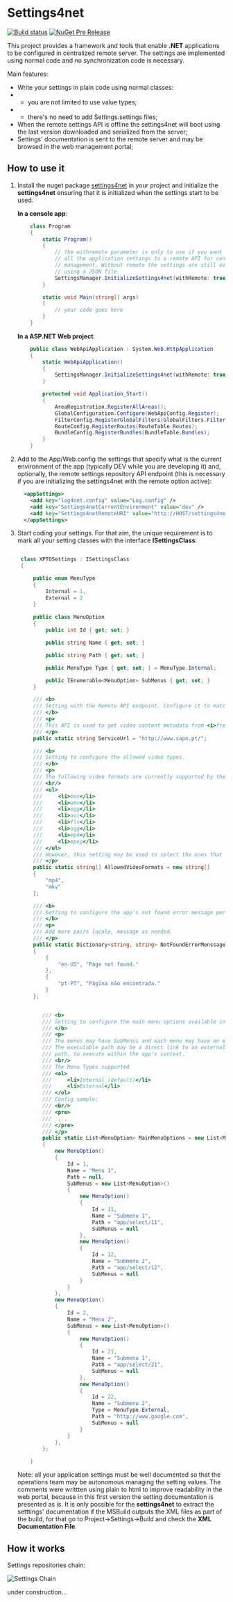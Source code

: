# Settings4net 

[![Build status](https://ci.appveyor.com/api/projects/status/iiysdoygrgt10ktd/branch/master?svg=true)](https://ci.appveyor.com/project/rafaelumlei/settings4net/branch/master)
[![NuGet Pre Release](https://img.shields.io/nuget/vpre/settings4net.svg)](https://www.nuget.org/packages/settings4net/)

This project provides a framework and tools that enable **.NET** applications to be configured in centralized remote server. The settings are implemented using normal code and no synchronization code is necessary.

Main features:

* Write your settings in plain code using normal classes:
* * you are not limited to use value types;
* * there's no need to add Settings.settings files;
* When the remote settings API is offline the settings4net will boot using the last version downloaded and serialized  from the server;
* Settings' documentation is sent to the remote server and may be browsed in the web management portal;

How to use it
-------------

1. Install the nuget package [settings4net](https://www.nuget.org/packages/settings4net/) in your project and initialize the **settings4net** ensuring that it is initialized when the settings start to be used. 

    **In a console app**:

    ```csharp
        class Program
        {
            static Program() 
            {
                // the withremote parameter is only to use if you want send 
                // all the application settings to a remote API for centralized 
                // management. Without remote the settings are still overridable 
                // using a JSON file.
                SettingsManager.InitializeSettings4net(withRemote: true);
            }

            static void Main(string[] args)
            {
                // your code goes here
            }
        }
    ```

    **In a ASP.NET Web project**:

    ```csharp
        public class WebApiApplication : System.Web.HttpApplication
        {
            static WebApiApplication()
            {
                SettingsManager.InitializeSettings4net(withRemote: true);
            }

            protected void Application_Start()
            {
                AreaRegistration.RegisterAllAreas();
                GlobalConfiguration.Configure(WebApiConfig.Register);
                FilterConfig.RegisterGlobalFilters(GlobalFilters.Filters);
                RouteConfig.RegisterRoutes(RouteTable.Routes);
                BundleConfig.RegisterBundles(BundleTable.Bundles);
            }
        }
    ```

2. Add to the App/Web.config the settings that specify what is the current environment of the app (typically DEV while you are developing it) and, optionally, the remote settings repository API endpoint (this is necessary if you are initializing the settings4net with the remote option active):

   ```xml
     <appSettings>
       <add key="log4net.config" value="Log.config" />
       <add key="Settings4netCurrentEnvironment" value="dev" />
       <add key="Settings4netRemoteURI" value="http://HOST/settings4net.API/" />
     </appSettings>
     ```

3. Start coding your settings. For that aim, the unique requirement is to mark all your setting classes with the interface **ISettingsClass**:


   ```csharp

    class XPTOSettings : ISettingsClass
    {

        public enum MenuType
        {
            Internal = 1,
            External = 2
        }
        
        public class MenuOption
        {
            public int Id { get; set; }

            public string Name { get; set; }

            public string Path { get; set; }

            public MenuType Type { get; set; } = MenuType.Internal;

            public IEnumerable<MenuOption> SubMenus { get; set; }
        }

        /// <b>
        /// Setting with the Remote API endpoint. Configure it to match the environment's instance.
        /// </b>
        /// <p>
        /// This API is used to get video content metadata from <i>freebase</i> ...
        /// </p>
        public static string ServiceUrl = "http://www.sapo.pt/";

        /// <b>
        /// Setting to configure the allowed video types.
        /// </b>
        /// <p>
        /// The following video formats are currently supported by the app: 
        /// <br/>
        /// <ul>
        ///     <li>mov</li>
        ///     <li>wmv</li>
        ///     <li>ogg</li>
        ///     <li>avi</li>
        ///     <li>flv</li>
        ///     <li>ogg</li>
        ///     <li>mp4</li>
        ///     <li>mpeg</li>
        /// </ul>
        /// However, this setting may be used to select the ones that are currently allowed.
        /// </p>
        public static string[] AllowedVideoFormats = new string[] 
        {
            "mp4",
            "mkv"
        };

        /// <b>
        /// Setting to configure the app's not found error message per lang/locale.
        /// </b>
        /// <p>
        /// Add more pairs locale, message as needed.
        /// </p>
        public static Dictionary<string, string> NotFoundErrorMenssages = new Dictionary<string, string>()
        {
            {
                "en-US", "Page not found."
            },
            {
                "pt-PT", "Página não encontrada."
            }
        };


           /// <b>
           /// Setting to configure the main menu options available in the app.
           /// </b>
           /// <p> 
           /// The menus may have SubMenus and each menu may have an executable path.
           /// The executable path may be a direct link to an external site or a internal 
           /// path, to execute within the app's context.
           /// <br/>
           /// The Menu Types supported
           /// <ol>
           ///     <li>Internal (default)</li>
           ///     <li>External</li>
           /// </ol>
           /// Config sample:
           /// <br/>
           /// <pre>
           ///  ...
           /// </pre>
           /// </p>
           public static List<MenuOption> MainMenuOptions = new List<MenuOption>()
           {
               new MenuOption()
               {
                   Id = 1,
                   Name = "Menu 1",
                   Path = null,
                   SubMenus = new List<MenuOption>()
                   {
                       new MenuOption()
                       {
                           Id = 11,
                           Name = "Submenu 1",
                           Path = "app/select/11",
                           SubMenus = null
                       },
                       new MenuOption()
                       {
                           Id = 12,
                           Name = "Submenu 2",
                           Path = "app/select/12",
                           SubMenus = null
                       }
                   }
               },
               new MenuOption()
               {
                   Id = 2,
                   Name = "Menu 2",
                   SubMenus = new List<MenuOption>()
                   {
                       new MenuOption()
                       {
                           Id = 21,
                           Name = "Submenu 1",
                           Path = "app/select/21",
                           SubMenus = null
                       },
                       new MenuOption()
                       {
                           Id = 22,
                           Name = "Submenu 2",
                           Type = MenuType.External,
                           Path = "http://www.google.com",
                           SubMenus = null
                       }
                   }
               },
           };

       }
   ```

   Note: all your application settings must be well documented so that the operations team may be autonomous managing the setting values. The comments were writtten using plain to html to improve readability in the web portal, because in this first version the setting documentation is presented as is. It is only possible for the **settings4net** to  extract the setttings' documentation if the MSBuild outputs the XML files as part of the build, for that go to Project->Settings->Build and check the **XML Documentation File**. 

How it works
-------------

Settings repositories chain:

![Settings Chain](/../readme-assets/settings4net_architecture_v1.png)


under construction...
